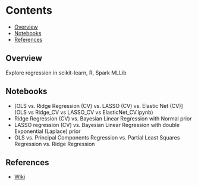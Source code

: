# Contents
* [Overview](#overview)
* [Notebooks](#notebooks)
* [References](#references)

## Overview
Explore regression in scikit-learn, R, Spark MLLib

## Notebooks
* [OLS vs. Ridge Regression (CV) vs. LASSO (CV) vs. Elastic Net (CV)](OLS vs Ridge_CV vs LASSO_CV vs ElasticNet_CV.ipynb)
* Ridge Regression (CV) vs. Bayesian Linear Regression with Normal prior
* LASSO regression (CV) vs. Bayesian Linear Regression with double Exponential (Laplace) prior
* OLS vs. Principal Components Regression vs. Partial Least Squares Regression vs. Ridge Regression

## References
* [Wiki](https://github.com/niranjv/ml-notes/wiki/Regression)
